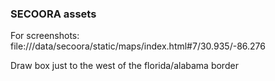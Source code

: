 ### SECOORA assets


For screenshots: file:///data/secoora/static/maps/index.html#7/30.935/-86.276

Draw box just to the west of the florida/alabama border
